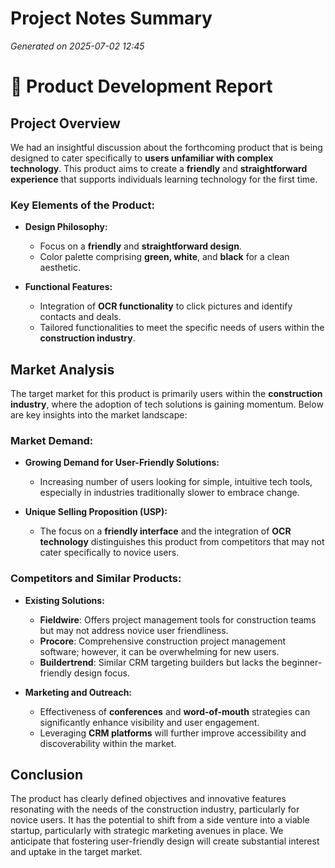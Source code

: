# Project Notes Summary

*Generated on 2025-07-02 12:45*

# 🚀 Product Development Report

## **Project Overview**
We had an insightful discussion about the forthcoming product that is being designed to cater specifically to **users unfamiliar with complex technology**. This product aims to create a **friendly** and **straightforward experience** that supports individuals learning technology for the first time. 

### **Key Elements of the Product:**
- **Design Philosophy:**
  - Focus on a **friendly** and **straightforward design**.
  - Color palette comprising **green, white**, and **black** for a clean aesthetic.
  
- **Functional Features:**
  - Integration of **OCR functionality** to click pictures and identify contacts and deals.
  - Tailored functionalities to meet the specific needs of users within the **construction industry**.

## **Market Analysis**
The target market for this product is primarily users within the **construction industry**, where the adoption of tech solutions is gaining momentum. Below are key insights into the market landscape:

### **Market Demand:**
- **Growing Demand for User-Friendly Solutions:**
  - Increasing number of users looking for simple, intuitive tech tools, especially in industries traditionally slower to embrace change.

- **Unique Selling Proposition (USP):**
  - The focus on a **friendly interface** and the integration of **OCR technology** distinguishes this product from competitors that may not cater specifically to novice users.

### **Competitors and Similar Products:**
- **Existing Solutions:**
  - **Fieldwire**: Offers project management tools for construction teams but may not address novice user friendliness.
  - **Procore**: Comprehensive construction project management software; however, it can be overwhelming for new users.
  - **Buildertrend**: Similar CRM targeting builders but lacks the beginner-friendly design focus.
  
- **Marketing and Outreach:**
  - Effectiveness of **conferences** and **word-of-mouth** strategies can significantly enhance visibility and user engagement.
  - Leveraging **CRM platforms** will further improve accessibility and discoverability within the market.

## **Conclusion**
The product has clearly defined objectives and innovative features resonating with the needs of the construction industry, particularly for novice users. It has the potential to shift from a side venture into a viable startup, particularly with strategic marketing avenues in place. We anticipate that fostering user-friendly design will create substantial interest and uptake in the target market.